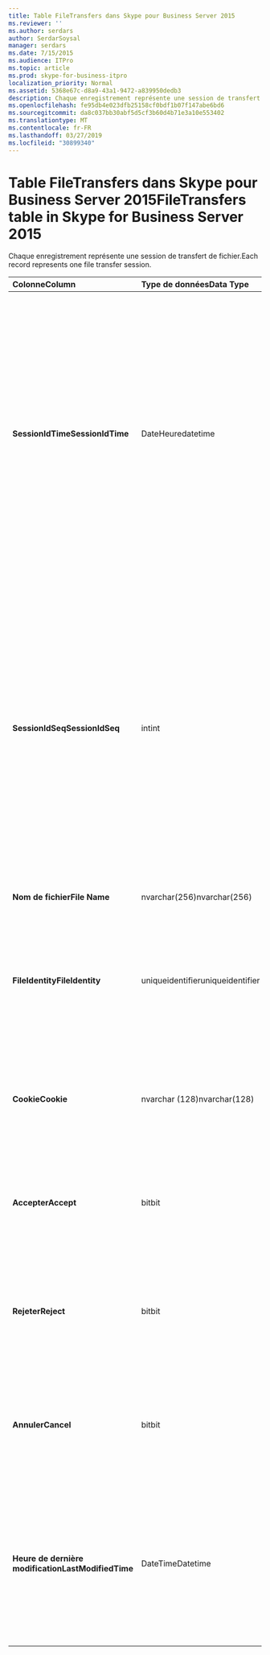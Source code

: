 ```yaml
---
title: Table FileTransfers dans Skype pour Business Server 2015
ms.reviewer: ''
ms.author: serdars
author: SerdarSoysal
manager: serdars
ms.date: 7/15/2015
ms.audience: ITPro
ms.topic: article
ms.prod: skype-for-business-itpro
localization_priority: Normal
ms.assetid: 5368e67c-d8a9-43a1-9472-a839950dedb3
description: Chaque enregistrement représente une session de transfert de fichier.
ms.openlocfilehash: fe95db4e023dfb25158cf0bdf1b07f147abe6bd6
ms.sourcegitcommit: da8c037bb30abf5d5cf3b60d4b71e3a10e553402
ms.translationtype: MT
ms.contentlocale: fr-FR
ms.lasthandoff: 03/27/2019
ms.locfileid: "30899340"
---
```

# <a name="filetransfers-table-in-skype-for-business-server-2015"></a><span data-ttu-id="374b8-103">Table FileTransfers dans Skype pour Business Server 2015</span><span class="sxs-lookup"><span data-stu-id="374b8-103">FileTransfers table in Skype for Business Server 2015</span></span>
 
<span data-ttu-id="374b8-104">Chaque enregistrement représente une session de transfert de fichier.</span><span class="sxs-lookup"><span data-stu-id="374b8-104">Each record represents one file transfer session.</span></span>
  
|<span data-ttu-id="374b8-105">**Colonne**</span><span class="sxs-lookup"><span data-stu-id="374b8-105">**Column**</span></span>|<span data-ttu-id="374b8-106">**Type de données**</span><span class="sxs-lookup"><span data-stu-id="374b8-106">**Data Type**</span></span>|<span data-ttu-id="374b8-107">**Clé/Index**</span><span class="sxs-lookup"><span data-stu-id="374b8-107">**Key/Index**</span></span>|<span data-ttu-id="374b8-108">**Détails**</span><span class="sxs-lookup"><span data-stu-id="374b8-108">**Details**</span></span>|
|:-----|:-----|:-----|:-----|
|<span data-ttu-id="374b8-109">**SessionIdTime**</span><span class="sxs-lookup"><span data-stu-id="374b8-109">**SessionIdTime**</span></span> <br/> |<span data-ttu-id="374b8-110">DateHeure</span><span class="sxs-lookup"><span data-stu-id="374b8-110">datetime</span></span>  <br/> |<span data-ttu-id="374b8-111">Primaire, étrangère</span><span class="sxs-lookup"><span data-stu-id="374b8-111">Primary, Foreign</span></span>  <br/> |<span data-ttu-id="374b8-112">Heure de la demande de session.</span><span class="sxs-lookup"><span data-stu-id="374b8-112">Time of session request.</span></span> <span data-ttu-id="374b8-113">Utilisé en conjonction avec **SessionIdSeq** pour identifier de manière unique une session.</span><span class="sxs-lookup"><span data-stu-id="374b8-113">Used in conjunction with **SessionIdSeq** to uniquely identify a session.</span></span> <span data-ttu-id="374b8-114">Consultez le [tableau dans Skype pour Business Server 2015 des boîtes de dialogue](dialogs.md) pour plus d’informations.</span><span class="sxs-lookup"><span data-stu-id="374b8-114">See the [Dialogs table in Skype for Business Server 2015](dialogs.md) for more information.</span></span> <br/> |
|<span data-ttu-id="374b8-115">**SessionIdSeq**</span><span class="sxs-lookup"><span data-stu-id="374b8-115">**SessionIdSeq**</span></span> <br/> |<span data-ttu-id="374b8-116">int</span><span class="sxs-lookup"><span data-stu-id="374b8-116">int</span></span>  <br/> |<span data-ttu-id="374b8-117">Primaire, étrangère</span><span class="sxs-lookup"><span data-stu-id="374b8-117">Primary, Foreign</span></span>  <br/> |<span data-ttu-id="374b8-118">Numéro d’identification pour identifier la session.</span><span class="sxs-lookup"><span data-stu-id="374b8-118">ID number to identify the session.</span></span> <span data-ttu-id="374b8-119">Utilisé conjointement avec **SessionIdTime** pour identifier de manière unique une session.</span><span class="sxs-lookup"><span data-stu-id="374b8-119">Used in conjunction with **SessionIdTime** to uniquely identify a session.</span></span> <span data-ttu-id="374b8-120">Consultez le [tableau dans Skype pour Business Server 2015 des boîtes de dialogue](dialogs.md) pour plus d’informations.</span><span class="sxs-lookup"><span data-stu-id="374b8-120">See the [Dialogs table in Skype for Business Server 2015](dialogs.md) for more information.</span></span> <br/> |
|<span data-ttu-id="374b8-121">**Nom de fichier**</span><span class="sxs-lookup"><span data-stu-id="374b8-121">**File Name**</span></span> <br/> |<span data-ttu-id="374b8-122">nvarchar(256)</span><span class="sxs-lookup"><span data-stu-id="374b8-122">nvarchar(256)</span></span>  <br/> ||<span data-ttu-id="374b8-123">Nom du fichier.</span><span class="sxs-lookup"><span data-stu-id="374b8-123">Name of the file.</span></span>  <br/> |
|<span data-ttu-id="374b8-124">**FileIdentity**</span><span class="sxs-lookup"><span data-stu-id="374b8-124">**FileIdentity**</span></span> <br/> |<span data-ttu-id="374b8-125">uniqueidentifier</span><span class="sxs-lookup"><span data-stu-id="374b8-125">uniqueidentifier</span></span>  <br/> ||<span data-ttu-id="374b8-126">Identificateur unique pour distinguer les transferts de fichiers impliquant le même nom de fichier.</span><span class="sxs-lookup"><span data-stu-id="374b8-126">Unique identifier to distinguish between file transfers involving the same file name.</span></span>  <br/> |
|<span data-ttu-id="374b8-127">**Cookie**</span><span class="sxs-lookup"><span data-stu-id="374b8-127">**Cookie**</span></span> <br/> |<span data-ttu-id="374b8-128">nvarchar (128)</span><span class="sxs-lookup"><span data-stu-id="374b8-128">nvarchar(128)</span></span>  <br/> |<span data-ttu-id="374b8-129">Principal</span><span class="sxs-lookup"><span data-stu-id="374b8-129">Primary</span></span>  <br/> |<span data-ttu-id="374b8-130">Utilisé pour identifier chaque message de suivi comme étant associé à celle-ci.</span><span class="sxs-lookup"><span data-stu-id="374b8-130">Used to identify every follow-up message as being associated with this one.</span></span>  <br/> |
|<span data-ttu-id="374b8-131">**Accepter**</span><span class="sxs-lookup"><span data-stu-id="374b8-131">**Accept**</span></span> <br/> |<span data-ttu-id="374b8-132">bit</span><span class="sxs-lookup"><span data-stu-id="374b8-132">bit</span></span>  <br/> ||<span data-ttu-id="374b8-133">Peut avoir la valeur TRUE ou NULL.</span><span class="sxs-lookup"><span data-stu-id="374b8-133">Can be TRUE or NULL.</span></span> <span data-ttu-id="374b8-134">Si TRUE, refuser et annuler sera NULL.</span><span class="sxs-lookup"><span data-stu-id="374b8-134">If TRUE, then Reject and Cancel will be NULL.</span></span>  <br/> |
|<span data-ttu-id="374b8-135">**Rejeter**</span><span class="sxs-lookup"><span data-stu-id="374b8-135">**Reject**</span></span> <br/> |<span data-ttu-id="374b8-136">bit</span><span class="sxs-lookup"><span data-stu-id="374b8-136">bit</span></span>  <br/> ||<span data-ttu-id="374b8-137">Peut avoir la valeur TRUE ou NULL.</span><span class="sxs-lookup"><span data-stu-id="374b8-137">Can be TRUE or NULL.</span></span> <span data-ttu-id="374b8-138">Si la valeur TRUE, puis accepter et annuler sera NULL.</span><span class="sxs-lookup"><span data-stu-id="374b8-138">If TRUE, then Accept and Cancel will be NULL.</span></span>  <br/> |
|<span data-ttu-id="374b8-139">**Annuler**</span><span class="sxs-lookup"><span data-stu-id="374b8-139">**Cancel**</span></span> <br/> |<span data-ttu-id="374b8-140">bit</span><span class="sxs-lookup"><span data-stu-id="374b8-140">bit</span></span>  <br/> ||<span data-ttu-id="374b8-141">Peut avoir la valeur TRUE ou NULL.</span><span class="sxs-lookup"><span data-stu-id="374b8-141">Can be TRUE or NULL.</span></span> <span data-ttu-id="374b8-142">Si la valeur TRUE, puis accepter et rejeter sera NULL.</span><span class="sxs-lookup"><span data-stu-id="374b8-142">If TRUE, then Accept and Reject will be NULL.</span></span>  <br/> |
|<span data-ttu-id="374b8-143">**Heure de dernière modification**</span><span class="sxs-lookup"><span data-stu-id="374b8-143">**LastModifiedTime**</span></span> <br/> |<span data-ttu-id="374b8-144">DateTime</span><span class="sxs-lookup"><span data-stu-id="374b8-144">Datetime</span></span>  <br/> ||<span data-ttu-id="374b8-145">Pour une utilisation interne par le service de surveillance.</span><span class="sxs-lookup"><span data-stu-id="374b8-145">For internal use by the Monitoring service.</span></span>  <br/> <span data-ttu-id="374b8-146">Ce champ est une nouveauté dans Skype pour Business Server 2015.</span><span class="sxs-lookup"><span data-stu-id="374b8-146">This field was introduced in Skype for Business Server 2015.</span></span>  <br/> |
   

